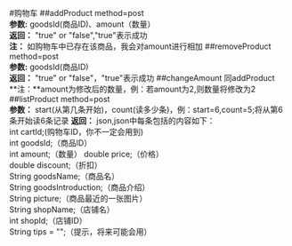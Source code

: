 #购物车
##addProduct
method=post  
**参数:** goodsId(商品ID)、amount（数量）  
**返回：** "true" or "false","true"表示成功  
**注：** 如购物车中已存在该商品，我会对amount进行相加
##removeProduct
method=post  
**参数:** goodsId(商品ID)  
**返回：** "true" or "false"，"true"表示成功
##changeAmount
同addProduct  
**注：**amount为修改后的数量，例：若amount为2,则数量将修改为2
##listProduct
method=post  
**参数：** start(从第几条开始)，count(读多少条)，例：start=6,count=5;将从第6条开始读6条记录
**返回：** json,json中每条包括的内容如下：  
int cartId;(购物车ID，你不一定会用到)  
int goodsId;（商品ID）  
int amount;（数量）
double price;（价格）  
double discount;（折扣）  
String goodsName;（商品名）  
String goodsIntroduction;（商品介绍）  
String picture;（商品最近的一张图片）  
String shopName;（店铺名）  
int shopId;（店铺ID）  
String tips = "";（提示，将来可能会用）
